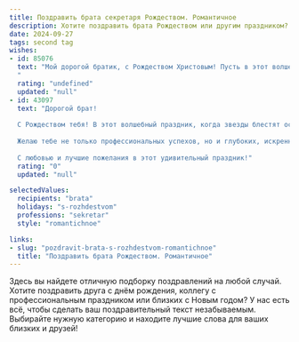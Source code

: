 ```yaml
---
title: Поздравить брата секретаря Рождеством. Романтичное
description: Хотите поздравить брата Рождеством или другим праздником? Наш ИИ создаст незабываемое поздравление, а вы обязательно выделитесь среди других.  
date: 2024-09-27
tags: second tag
wishes:
- id: 85076
  text: "Мой дорогой братик, с Рождеством Христовым! Пусть в этот волшебный вечер, полный света и чудес, исполнятся все твои самые заветные желания.  Пусть твоя работа секретаря приносит не только удовлетворение, но и вдохновение, а в твоём сердце всегда царит любовь и мир, согревающие теплом, как рождественская звезда.  Я бесконечно люблю и ценю тебя!
  "
  rating: "undefined"
  updated: "null"
- id: 43097
  text: "Дорогой брат!
  
  С Рождеством тебя! В этот волшебный праздник, когда звезды блестят особенно ярко, а сердце наполняется теплом, хочу пожелать тебе, чтобы каждый день твоей жизни был таким же светлым, как рождественская ночь. Пусть твоя профессия секретаря приносит радость и вдохновение, а каждый новый проект становится шагом к достижениям, о которых ты мечтаешь.
  
  Желаю тебе не только профессиональных успехов, но и глубоких, искренних чувств, которые согреют душу в самые холодные дни. Пусть любовь и счастье всегда будут рядом, а уют рождественского вечера станет символом тепла и заботы в твоей жизни.
  
  С любовью и лучшие пожелания в этот удивительный праздник!"
  rating: "0"
  updated: "null"

selectedValues:
  recipients: "brata"
  holidays: "s-rozhdestvom"
  professions: "sekretar"
  style: "romantichnoe"

links:
- slug: "pozdravit-brata-s-rozhdestvom-romantichnoe"
  title: "Поздравить брата Рождеством. Романтичное"
---
```


Здесь вы найдете отличную подборку поздравлений на любой случай. 
Хотите поздравить друга с днём рождения, коллегу с профессиональным праздником или близких с Новым годом? У нас есть всё, чтобы сделать ваш поздравительный текст незабываемым. Выбирайте нужную категорию и находите лучшие слова для ваших близких и друзей!
